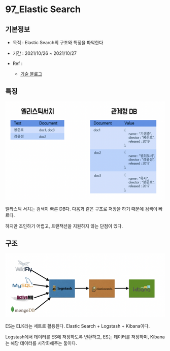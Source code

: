# 97_Elastic Search

## 기본정보

- 목적 : Elastic Search의 구조와 특징을 파악한다
- 기간 : 2021/10/26 ~ 2021/10/27
- Ref : 

  - [기술 블로그](https://sudarlife.tistory.com/entry/Elasticsearch-간단-개념-장단?category=1114901)



## 특징

![ES특징](./ES특징.png)

엘라스틱 서치는 검색이 빠른 DB다. 다음과 같은 구조로 저장을 하기 때문에 검색이 빠르다. 

하지만 조인하기 어렵고, 트랜잭션을 지원하지 않는 단점이 있다.



## 구조

![ES구조](./ES구조.png)

ES는 ELK라는 세트로 활용된다. Elastic Search + Logstash + Kibana이다.

Logstash에서 데이터를 ES에 저장하도록 변환하고, ES는 데이터를 저장하며, Kibana는 해당 데이터를 시각화해주는 툴이다. 